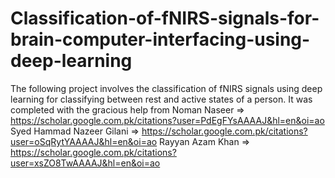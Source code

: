 # Classification-of-fNIRS-signals-for-brain-computer-interfacing-using-deep-learning
The following project involves the classification of fNIRS signals using deep learning for classifying between rest and active states of a person. 
It was completed with the gracious help from 
Noman Naseer => https://scholar.google.com.pk/citations?user=PdEgFYsAAAAJ&hl=en&oi=ao
Syed Hammad Nazeer Gilani => https://scholar.google.com.pk/citations?user=oSqRytYAAAAJ&hl=en&oi=ao
Rayyan Azam Khan => https://scholar.google.com.pk/citations?user=xsZO8TwAAAAJ&hl=en&oi=ao
